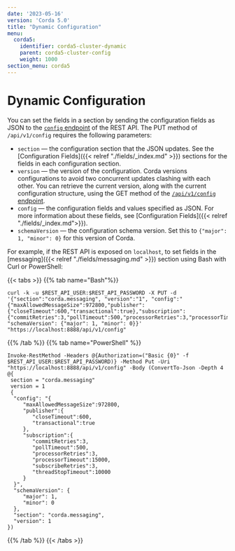 ```yaml
---
date: '2023-05-16'
version: 'Corda 5.0'
title: "Dynamic Configuration"
menu:
  corda5:
    identifier: corda5-cluster-dynamic
    parent: corda5-cluster-config
    weight: 1000
section_menu: corda5
---
```


# Dynamic Configuration

You can set the fields in a section by sending the configuration fields as JSON to the <a href="../../reference/rest-api/C5_OpenAPI.html#tag/Configuration-API/operation/put_config">`config` endpoint</a> of the REST API. The PUT method of `/api/v1/config` requires the following parameters:
* `section` — the configuration section that the JSON updates. See the [Configuration Fields]({{< relref "./fields/_index.md" >}}) sections for the fields in each configuration section.
* `version` — the version of the configuration. Corda versions configurations to avoid two concurrent updates clashing with each other. You can retrieve the current version, along with the current configuration structure, using the GET method of the <a href ="../../reference/rest-api/C5_OpenAPI.html#tag/Configuration-API/operation/get_config__section_">`/api/v1/config` endpoint</a>.
* `config` — the configuration fields and values specified as JSON. For more information about these fields, see [Configuration Fields]({{< relref "./fields/_index.md">}}).
* `schemaVersion` — the configuration schema version. Set this to `{"major": 1, "minor": 0}` for this version of Corda.

For example, if the REST API is exposed on `localhost`, to set fields in the [messaging]({{< relref "./fields/messaging.md" >}}) section using Bash with Curl or PowerShell:

   {{< tabs >}}
   {{% tab name="Bash"%}}
   ```shell
   curl -k -u $REST_API_USER:$REST_API_PASSWORD -X PUT -d '{"section":"corda.messaging", "version":"1", "config":"{"maxAllowedMessageSize":972800,"publisher":{"closeTimeout":600,"transactional":true},"subscription":{"commitRetries":3,"pollTimeout":500,"processorRetries":3,"processorTimeout":15000,"subscribeRetries":3,"threadStopTimeout":10000}}", "schemaVersion": {"major": 1, "minor": 0}}' "https://localhost:8888/api/v1/config"
   ```
   {{% /tab %}}
   {{% tab name="PowerShell" %}}
   ```shell
   Invoke-RestMethod -Headers @{Authorization=("Basic {0}" -f $REST_API_USER:$REST_API_PASSWORD)} -Method Put -Uri "https://localhost:8888/api/v1/config" -Body (ConvertTo-Json -Depth 4 @{
    section = "corda.messaging"
    version = 1
    {
     "config": "{
        "maxAllowedMessageSize":972800,
        "publisher":{
           "closeTimeout":600,
           "transactional":true
        },
        "subscription":{
           "commitRetries":3,
           "pollTimeout":500,
           "processorRetries":3,
           "processorTimeout":15000,
           "subscribeRetries":3,
           "threadStopTimeout":10000
        }
     }",
     "schemaVersion": {
        "major": 1,
        "minor": 0
     },
     "section": "corda.messaging",
     "version": 1
   })
   ```
   {{% /tab %}}
   {{< /tabs >}}
